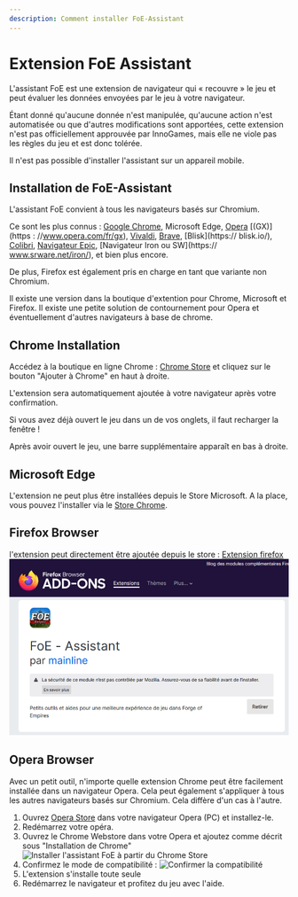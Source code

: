 ```yaml
---
description: Comment installer FoE-Assistant
---
```


# Extension FoE Assistant 

L'assistant FoE est une extension de navigateur qui « recouvre » le jeu et peut évaluer les données envoyées par le jeu à votre navigateur.

Étant donné qu'aucune donnée n'est manipulée, qu'aucune action n'est automatisée ou que d'autres modifications sont apportées, cette extension n'est pas officiellement approuvée par InnoGames, mais elle ne viole pas les règles du jeu et est donc tolérée.

<div data-gb-custom-block data-tag="hint" data-style='warning'>

Il n'est pas possible d'installer l'assistant sur un appareil mobile.

</div>

## Installation de FoE-Assistant

L'assistant FoE convient à tous les navigateurs basés sur Chromium.

Ce sont les plus connus : [Google Chrome](https://www.google.com/chrome/), Microsoft Edge, [Opera](https://www.opera.com/) [(GX)](https : //www.opera.com/fr/gx), [Vivaldi](https://vivaldi.com/), [Brave](https://brave.com/), [Blisk](https:// blisk.io/), [Colibri](https://colibri.opqr.co/), [Navigateur Epic](https://www.epicbrowser.com/), [Navigateur Iron ou SW](https:// www.srware.net/iron/), et bien plus encore.

De plus, Firefox est également pris en charge en tant que variante non Chromium.

Il existe une version dans la boutique d'extention pour Chrome, Microsoft et Firefox. Il existe une petite solution de contournement pour Opera et éventuellement d'autres navigateurs à base de chrome.


## Chrome Installation

Accédez à la boutique en ligne Chrome : [Chrome Store](https://chromewebstore.google.com/detail/foe-assistant/bkagcmloachflbbkfmfiggipaelfamdf) et cliquez sur le bouton "Ajouter à Chrome" en haut à droite.

L'extension sera automatiquement ajoutée à votre navigateur après votre confirmation.

<div data-gb-custom-block data-tag="hint" data-style='info'>
Si vous avez déjà ouvert le jeu dans un de vos onglets, il faut recharger la fenêtre !
</div>

Après avoir ouvert le jeu, une barre supplémentaire apparaît en bas à droite.

## Microsoft Edge

L'extension ne peut plus être installées depuis le Store Microsoft. A la place, vous pouvez l'installer via le [Store Chrome](https://chromewebstore.google.com/detail/foe-assistant/bkagcmloachflbbkfmfiggipaelfamdf).


## Firefox Browser

l'extension peut directement être ajoutée depuis le store : [Extension firefox](https://addons.mozilla.org/en-US/firefox/addon/foe-helper/)
![](.images/firefox.png)


## Opera Browser

Avec un petit outil, n'importe quelle extension Chrome peut être facilement installée dans un navigateur Opera. Cela peut également s'appliquer à tous les autres navigateurs basés sur Chromium. Cela diffère d'un cas à l'autre.

1. Ouvrez [Opera Store](https://addons.opera.com/de/extensions/details/install-chrome-extensions/) dans votre navigateur Opera (PC) et installez-le.
2. Redémarrez votre opéra.
3. Ouvrez le Chrome Webstore dans votre Opera et ajoutez comme décrit sous "Installation de Chrome" ![Installer l'assistant FoE à partir du Chrome Store](./.images/foe-helfer-in-operea-installieren.PNG)
4. Confirmez le mode de compatibilité : ![Confirmer la compatibilité](./.images/confirmation_compatibilite.PNG)
5. L'extension s'installe toute seule
6. Redémarrez le navigateur et profitez du jeu avec l'aide.